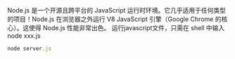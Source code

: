 Node.js 是一个开源且跨平台的 JavaScript 运行时环境。它几乎适用于任何类型的项目！Node.js 在浏览器之外运行 V8 JavaScript 引擎（Google Chrome 的核心）。这使得 Node.js 性能非常出色。
运行javascript文件，只需在 shell 中输入 node xxx.js
```js
node server.js
```